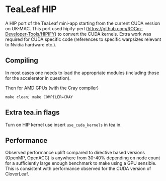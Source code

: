 # TeaLeaf HIP

A HIP port of the TeaLeaf mini-app starting from the current CUDA version on UK-MAC. This port used hipify-perl (https://github.com/ROCm-Developer-Tools/HIPIFY) to convert the CUDA kernels. Extra work was required for CUDA specific code (references to specific warpsizes relevant to Nvidia hardware etc.).

## Compiling

In most cases one needs to load the appropriate modules (including those for the accelerator in question).

Then for AMD GPUs (with the Cray compiler)

```
make clean; make COMPILER=CRAY
```

## Extra tea.in flags

Turn on HIP kernel use insert `use_cuda_kernels` in tea.in.

## Performance

Observed performance uplift compared to directive based versions (OpenMP, OpenACC) is anywhere from 30-40% depending on node count for a sufficiently large enough benchmark to make using a GPU sensible. This is consistent with performance observed for the CUDA version of CloverLeaf.

